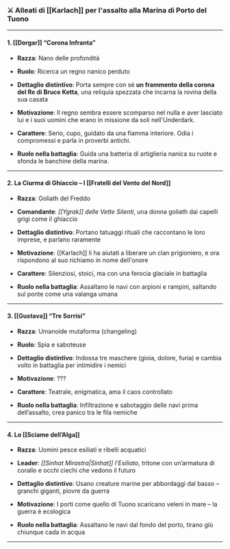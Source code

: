 ### ⚔️ **Alleati di [[Karlach]] per l'assalto alla Marina di Porto del Tuono**

---

#### **1. [[Dorgar]] “Corona Infranta”**

- **Razza**: Nano delle profondità
    
- **Ruolo**: Ricerca un regno nanico perduto
    
- **Dettaglio distintivo**: Porta sempre con sé **un frammento della corona del Re di Bruce Ketta**, una reliquia spezzata che incarna la rovina della sua casata
    
- **Motivazione**: Il regno sembra essere scomparso nel nulla e aver lasciato lui e i suoi uomini che erano in missione da soli nell'Underdark.
    
- **Carattere**: Serio, cupo, guidato da una fiamma interiore. Odia i compromessi e parla in proverbi antichi.
    
- **Ruolo nella battaglia**: Guida una batteria di artiglieria nanica su ruote e sfonda le banchine della marina.
    

---

#### **2. La Ciurma di Ghiaccio – I [[Fratelli del Vento del Nord]]**

- **Razza**: Goliath del Freddo
    
- **Comandante**: _[[Ygrak]] delle Vette Silenti_, una donna goliath dai capelli grigi come il ghiaccio
    
- **Dettaglio distintivo**: Portano tatuaggi rituali che raccontano le loro imprese, e parlano raramente
    
- **Motivazione**: [[Karlach]] li ha aiutati a liberare un clan prigioniero, e ora rispondono al suo richiamo in nome dell'onore
    
- **Carattere**: Silenziosi, stoici, ma con una ferocia glaciale in battaglia
    
- **Ruolo nella battaglia**: Assaltano le navi con arpioni e rampini, saltando sul ponte come una valanga umana
    

---

#### **3. [[Gustava]] “Tre Sorrisi”**

- **Razza**: Umanoide mutaforma (changeling)
    
- **Ruolo**: Spia e saboteuse
    
- **Dettaglio distintivo**: Indossa tre maschere (gioia, dolore, furia) e cambia volto in battaglia per intimidire i nemici
    
- **Motivazione**: ???
    
- **Carattere**: Teatrale, enigmatica, ama il caos controllato
    
- **Ruolo nella battaglia**: Infiltrazione e sabotaggio delle navi prima dell’assalto, crea panico tra le fila nemiche
    

---

#### **4. Lo [[Sciame dell’Alga]]**

- **Razza**: Uomini pesce esiliati e ribelli acquatici
    
- **Leader**: _[[Sinhat Mirastra|Sinhat]] l’Esiliato_, tritone con un’armatura di corallo e occhi ciechi che vedono il futuro
    
- **Dettaglio distintivo**: Usano creature marine per abbordaggi dal basso – granchi giganti, piovre da guerra
    
- **Motivazione**: I porti come quello di Tuono scaricano veleni in mare – la guerra è ecologica
    
- **Ruolo nella battaglia**: Assaltano le navi dal fondo del porto, tirano giù chiunque cada in acqua
    

---
